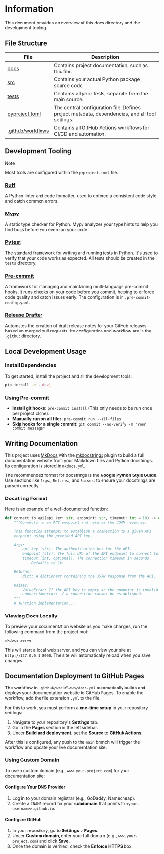 # Information
This document provides an overview of this docs directory and the development tooling.

## File Structure
| File | Description |
|--|--|
| [docs](./docs) | Contains project documentation, such as this file. |
| [src](./src) | Contains your actual Python package source code. |
| [tests](./tests) | Contains all your tests, separate from the main source. |
| [pyproject.toml](./pyproject.toml) | The central configuration file. Defines project metadata, dependencies, and all tool settings. |
| [.github/workflows](./.github/workflows) | Contains all GitHub Actions workflows for CI/CD and automation. |

## Development Tooling
> [!NOTE]
> Most tools are configured within the `pyproject.toml` file.

### [Ruff](https://github.com/astral-sh/ruff)
A Python linter and code formatter, used to enforce a consistent code style and catch common errors.

### [Mypy](https://github.com/python/mypy)
A static type checker for Python. Mypy analyzes your type hints to help you find bugs before you even run your code.

### [Pytest](https://github.com/pytest-dev/pytest)
The standard framework for writing and running tests in Python. It's used to verify that your code works as expected. All tests should be created in the `tests` directory.

### [Pre-commit](https://github.com/pre-commit/pre-commit)
A framework for managing and maintaining multi-language pre-commit hooks. It runs checks on your code before you commit, helping to enforce code quality and catch issues early. The configuration is in `.pre-commit-config.yaml`.

### [Release Drafter](https://github.com/release-drafter/release-drafter)
Automates the creation of draft release notes for your GitHub releases based on merged pull requests. Its configuration and workflow are in the `.github` directory.

## Local Development Usage
### Install Dependencies
To get started, install the project and all the development tools:
```bash
pip install -e .[dev]
```

### Using Pre-commit
- **Install git hooks**: `pre-commit install` (This only needs to be run once per project clone).
- **Manually run on all files**: `pre-commit run --all-files`
- **Skip hooks for a single commit**: `git commit --no-verify -m "Your commit message"`

## Writing Documentation
This project uses [MkDocs](https://github.com/mkdocs/mkdocs) with the [mkdocstrings](https://github.com/mkdocstrings/mkdocstrings?tab=coc-ov-file) plugin to build a full documentation website from your Markdown files and Python docstrings. Its configuration is stored in `mkdocs.yml`.

The recommended format for docstrings is the **Google Python Style Guide**. Use sections like `Args`:, `Returns`:, and `Raises`: to ensure your docstrings are parsed correctly.

### Docstring Format
Here is an example of a well-documented function:

```python
def connect_to_api(api_key: str, endpoint: str, timeout: int = 10) -> dict:
    """Connects to an API endpoint and returns the JSON response.

    This function attempts to establish a connection to a given API
    endpoint using the provided API key.

    Args:
        api_key (str): The authentication key for the API.
        endpoint (str): The full URL of the API endpoint to connect to.
        timeout (int, optional): The connection timeout in seconds.
            Defaults to 10.

    Returns:
        dict: A dictionary containing the JSON response from the API.

    Raises:
        ValueError: If the API key is empty or the endpoint is invalid.
        ConnectionError: If a connection cannot be established.
    """
    # function implementation...
```

### Viewing Docs Locally
To preview your documentation website as you make changes, run the following command from the project root:
```bash
mkdocs serve
```

This will start a local web server, and you can view your site at `http://127.0.0.1:8000`. The site will automatically reload when you save changes.

## Documentation Deployment to GitHub Pages
The workflow in `.github/workflows/docs.yml` automatically builds and deploys your documentation website to GitHub Pages. To enable the workflow, add the file extension `.yml` to the file.

For this to work, you must perform a **one-time setup** in your repository settings:
1. Navigate to your repository's **Settings** tab.
2. Go to the **Pages** section in the left sidebar.
3. Under **Build and deployment**, set the **Source** to **GitHub Actions**.

After this is configured, any push to the `main` branch will trigger the workflow and update your live documentation site.

### Using Custom Domain
To use a custom domain (e.g., `www.your-project.com`) for your documentation site:

#### Configure Your DNS Provider
1. Log in to your domain registrar (e.g., GoDaddy, Namecheap).
2. Create a `CNAME` record for your **subdomain** that points to `<your-username>.github.io`.

#### Configure GitHub
1. In your repository, go to **Settings** > **Pages**.
2. Under **Custom domain**, enter your full domain (e.g., `www.your-project.com`) and click **Save**.
3. Once the domain is verified, check the **Enforce HTTPS** box.